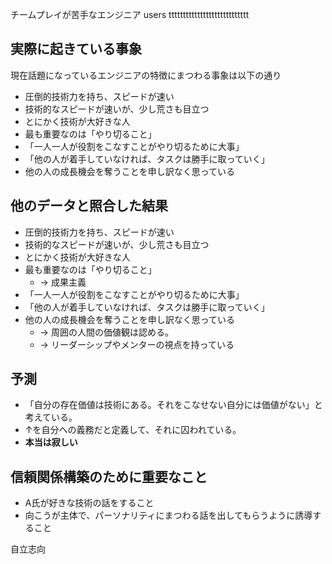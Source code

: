 チームプレイが苦手なエンジニア
users
tttttttttttttttttttttttttttt


## 実際に起きている事象

現在話題になっているエンジニアの特徴にまつわる事象は以下の通り

- 圧倒的技術力を持ち、スピードが速い
- 技術的なスピードが速いが、少し荒さも目立つ
- とにかく技術が大好きな人
- 最も重要なのは「やり切ること」
- 「一人一人が役割をこなすことがやり切るために大事」
- 「他の人が着手していなければ、タスクは勝手に取っていく」
- 他の人の成長機会を奪うことを申し訳なく思っている


## 他のデータと照合した結果

- 圧倒的技術力を持ち、スピードが速い
- 技術的なスピードが速いが、少し荒さも目立つ
- とにかく技術が大好きな人
- 最も重要なのは「やり切ること」
    - -> 成果主義
- 「一人一人が役割をこなすことがやり切るために大事」
- 「他の人が着手していなければ、タスクは勝手に取っていく」
- 他の人の成長機会を奪うことを申し訳なく思っている
    - -> 周囲の人間の価値観は認める。
    - -> リーダーシップやメンターの視点を持っている


## 予測

- 「自分の存在価値は技術にある。それをこなせない自分には価値がない」と考えている。
- ↑を自分への義務だと定義して、それに囚われている。
- **本当は寂しい**



## 信頼関係構築のために重要なこと

- A氏が好きな技術の話をすること
- 向こうが主体で、パーソナリティにまつわる話を出してもらうように誘導すること










自立志向


